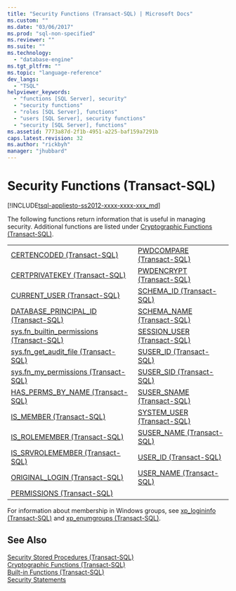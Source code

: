 ```yaml
---
title: "Security Functions (Transact-SQL) | Microsoft Docs"
ms.custom: ""
ms.date: "03/06/2017"
ms.prod: "sql-non-specified"
ms.reviewer: ""
ms.suite: ""
ms.technology: 
  - "database-engine"
ms.tgt_pltfrm: ""
ms.topic: "language-reference"
dev_langs: 
  - "TSQL"
helpviewer_keywords: 
  - "functions [SQL Server], security"
  - "security functions"
  - "roles [SQL Server], functions"
  - "users [SQL Server], security functions"
  - "security [SQL Server], functions"
ms.assetid: 7773a87d-2f1b-4951-a225-baf159a7291b
caps.latest.revision: 32
ms.author: "rickbyh"
manager: "jhubbard"
---
```

# Security Functions (Transact-SQL)
[!INCLUDE[tsql-appliesto-ss2012-xxxx-xxxx-xxx_md](../../integration-services/system/stored-procedures/includes/tsql-appliesto-ss2012-xxxx-xxxx-xxx-md.md)]

  The following functions return information that is useful in managing security. Additional functions are listed under [Cryptographic Functions &#40;Transact-SQL&#41;](../../t-sql/functions/cryptographic-functions-transact-sql.md).  
  
|||  
|-|-|  
|[CERTENCODED &#40;Transact-SQL&#41;](../../t-sql/functions/certencoded-transact-sql.md)|[PWDCOMPARE &#40;Transact-SQL&#41;](../../t-sql/functions/pwdcompare-transact-sql.md)|  
|[CERTPRIVATEKEY &#40;Transact-SQL&#41;](../../t-sql/functions/certprivatekey-transact-sql.md)|[PWDENCRYPT &#40;Transact-SQL&#41;](../../t-sql/functions/pwdencrypt-transact-sql.md)|  
|[CURRENT_USER &#40;Transact-SQL&#41;](../../t-sql/functions/current-user-transact-sql.md)|[SCHEMA_ID &#40;Transact-SQL&#41;](../../t-sql/functions/schema-id-transact-sql.md)|  
|[DATABASE_PRINCIPAL_ID &#40;Transact-SQL&#41;](../../t-sql/functions/database-principal-id-transact-sql.md)|[SCHEMA_NAME &#40;Transact-SQL&#41;](../../t-sql/functions/schema-name-transact-sql.md)|  
|[sys.fn_builtin_permissions &#40;Transact-SQL&#41;](../../relational-databases/reference/system-functions/sys.fn-builtin-permissions-transact-sql.md)|[SESSION_USER &#40;Transact-SQL&#41;](../../t-sql/functions/session-user-transact-sql.md)|  
|[sys.fn_get_audit_file &#40;Transact-SQL&#41;](../../relational-databases/reference/system-functions/sys.fn-get-audit-file-transact-sql.md)|[SUSER_ID &#40;Transact-SQL&#41;](../../t-sql/functions/suser-id-transact-sql.md)|  
|[sys.fn_my_permissions &#40;Transact-SQL&#41;](../../relational-databases/reference/system-functions/sys.fn-my-permissions-transact-sql.md)|[SUSER_SID &#40;Transact-SQL&#41;](../../t-sql/functions/suser-sid-transact-sql.md)|  
|[HAS_PERMS_BY_NAME &#40;Transact-SQL&#41;](../../t-sql/functions/has-perms-by-name-transact-sql.md)|[SUSER_SNAME &#40;Transact-SQL&#41;](../../t-sql/functions/suser-sname-transact-sql.md)|  
|[IS_MEMBER &#40;Transact-SQL&#41;](../../t-sql/functions/is-member-transact-sql.md)|[SYSTEM_USER &#40;Transact-SQL&#41;](../../t-sql/functions/system-user-transact-sql.md)|  
|[IS_ROLEMEMBER &#40;Transact-SQL&#41;](../../t-sql/functions/is-rolemember-transact-sql.md)|[SUSER_NAME &#40;Transact-SQL&#41;](../../t-sql/functions/suser-name-transact-sql.md)|  
|[IS_SRVROLEMEMBER &#40;Transact-SQL&#41;](../../t-sql/functions/is-srvrolemember-transact-sql.md)|[USER_ID &#40;Transact-SQL&#41;](../../t-sql/functions/user-id-transact-sql.md)|  
|[ORIGINAL_LOGIN &#40;Transact-SQL&#41;](../../t-sql/functions/original-login-transact-sql.md)|[USER_NAME &#40;Transact-SQL&#41;](../../t-sql/functions/user-name-transact-sql.md)|  
|[PERMISSIONS &#40;Transact-SQL&#41;](../../t-sql/functions/permissions-transact-sql.md)||  
  
 For information about membership in Windows groups, see [xp_logininfo &#40;Transact-SQL&#41;](../../relational-databases/reference/system-stored-procedures/xp-logininfo-transact-sql.md) and [xp_enumgroups &#40;Transact-SQL&#41;](../../relational-databases/reference/system-stored-procedures/xp-enumgroups-transact-sql.md).  
  
## See Also  
 [Security Stored Procedures &#40;Transact-SQL&#41;](../../relational-databases/reference/system-stored-procedures/security-stored-procedures-transact-sql.md)   
 [Cryptographic Functions &#40;Transact-SQL&#41;](../../t-sql/functions/cryptographic-functions-transact-sql.md)   
 [Built-in Functions &#40;Transact-SQL&#41;](../Topic/Built-in%20Functions%20\(Transact-SQL\).md)   
 [Security Statements](http://msdn.microsoft.com/en-US/library/ff848791(SQL.130).aspx)  
  
  